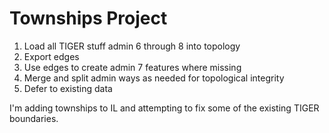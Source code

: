 # Townships Project

1. Load all TIGER stuff admin 6 through 8 into topology
2. Export edges
3. Use edges to create admin 7 features where missing
4. Merge and split admin ways as needed for topological integrity
5. Defer to existing data

I'm adding townships to IL and attempting to fix some of the existing TIGER boundaries.
